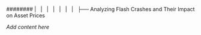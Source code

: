 ######## |   |   |   |   |   |   |   ├── Analyzing Flash Crashes and Their Impact on Asset Prices

*Add content here*